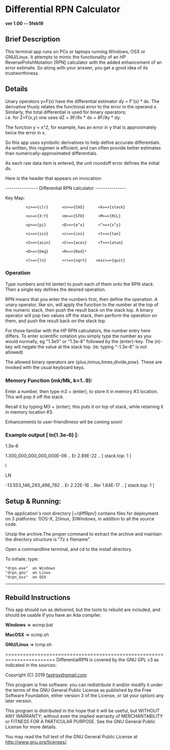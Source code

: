 # Differential RPN Calculator

**ver 1.00 -- 5feb19**

## Brief Description

This terminal app runs on PCs or laptops running Windows, OSX or GNU/Linux.  It attempts to mimic the functionality of an HP ReversePolishNotation [RPN] calculator with the added enhancement of an error estimate.  So along with your answer, you get a good idea of its trustworthiness.

## Details

Unary operators y=F(x) have the differential estimator dy = F'(x) * dx.  The derivative thusly relates the functional error to the error in the operand x.  Similarly, the total differential is used for binary operators;  
i.e. for Z=F(x,y) one uses dZ = ∂F/∂x * dx + ∂F/∂y * dy.

The function y = x^2, for example, has an error in y that is approximately twice the error in x.

So this app uses symbolic derivatives to help define accurate differentials.  As written, this regimen is efficient, and can often provide better estimates than numerically-approximated differentials.

As each raw data item is entered, the unit roundoff error defines the initial dx.




Here is the header that appears on invocation:
	
---------------- Differential RPN calculator ---------------

Key Map:

             <z>=>{clr}      <n>=>{CHS}      <k>=>{stack}

             <x>=>{X:Y}      <m>=>{STO}      <M>=>{RCL}

             <p>=>{pi}       <E>=>{e^x}      <^>=>{x^y}

             <s>=>{sin}      <c>=>{cos}      <t>=>{tan}

             <S>=>{asin}     <C>=>{acos}     <T>=>{atan}

             <D>=>{Deg}      <R>=>{Rad}*

             <l>=>{ln}       <r>=>{sqrt}    <esc>=>{quit} 



### Operation

Type numbers and hit (enter) to push each of them onto the RPN stack.  Then a single key defines the desired operation.

RPN means that you enter the numbers first, then define the operation.  A unary operator, like sin, will apply the function to the number at the top of the numeric stack, then push the result back on the stack top.  A binary operator will pop two values off the stack, then perform the operation on them, and push the result back on the stack top.

For those familiar with the HP RPN calculators, the number entry here differs.  To enter scientific notation you simply type the number as you would normally, eg "1.3e5" or "1.3e-6" followed by the (enter)-key.  The (n)-key will negate the value at the stack top.  (ie: typing "-1.3e-6" is not allowed)

The allowed binary operators are {plus,minus,times,divide,pow}.  These are invoked with the usual keyboard keys.

### Memory Function (mk/Mk, k=1..9):

Enter a number, then type m3 + (enter), to store it in memory #3 location.  This will pop it off the stack.

Recall it by typing M3 + (enter);  this puts it on top of stack, while retaining it in memory location #3.

Enhancements to user-friendliness will be coming soon!


### Example output [ ln(1.3e-6) ]:

1.3e-6

1.300_000_000_000_000E-06 .. Er 2.89E-22 .. [ stack.top: 1 ]

l

 LN 
 
-13.553_146_293_496_782 .. Er 2.22E-16 .. Rer 1.64E-17 .. [ stack.top: 1 ]




## Setup & Running:
The application's root directory [~/diffRpn/] contains files for deployment on 3 platforms:  1)OS-X, 2)linux, 3)Windows, in addition to all the source code.

Unzip the archive.The proper command to extract the archive and maintain the directory structure is "7z x filename".


Open a commandline terminal, and cd to the install directory.

To initiate, type:

	"drpn.exe"	on Windows
	"drpn_gnu"	on Linux
	"drpn_osx"	on OSX




--------------------------------------------------------------------------

## Rebuild Instructions

This app should run as delivered, but the tools to rebuild are included, and should be usable if you have an Ada compiler.

**Windows** => wcmp.bat

**MacOSX** => ocmp.sh

**GNU/Linux** => lcmp.sh


=======================================================================
DifferentialRPN is covered by the GNU GPL v3 as indicated in the sources:

 Copyright (C) 2019  fastrgv@gmail.com

 This program is free software: you can redistribute it and/or modify
 it under the terms of the GNU General Public License as published by
 the Free Software Foundation, either version 3 of the License, or
 (at your option) any later version.

 This program is distributed in the hope that it will be useful,
 but WITHOUT ANY WARRANTY; without even the implied warranty of
 MERCHANTABILITY or FITNESS FOR A PARTICULAR PURPOSE.  See the
 GNU General Public License for more details.

 You may read the full text of the GNU General Public License
 at <http://www.gnu.org/licenses/>.


